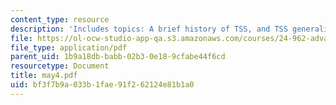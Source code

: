 ```yaml
---
content_type: resource
description: 'Includes topics: A brief history of TSS, and TSS generalization.'
file: https://ol-ocw-studio-app-qa.s3.amazonaws.com/courses/24-962-advanced-phonology-spring-2005/bf3f7b9a033b1fae91f262124e81b1a0_may4.pdf
file_type: application/pdf
parent_uid: 1b9a18db-babb-02b3-0e18-9cfabe44f6cd
resourcetype: Document
title: may4.pdf
uid: bf3f7b9a-033b-1fae-91f2-62124e81b1a0
---
```

